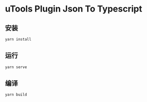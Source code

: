 # uTools Plugin Json To Typescript

## 安装

```bash
yarn install
```

## 运行


```bash
yarn serve
```


## 编译

```bash
yarn build
```
